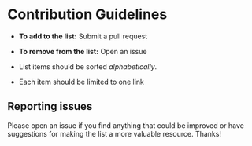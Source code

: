# Contribution Guidelines

- **To add to the list:** Submit a pull request
- **To remove from the list:** Open an issue

- List items should be sorted *alphabetically*.
- Each item should be limited to one link


## Reporting issues

Please open an issue if you find anything that could be improved or have suggestions for making the list a more valuable resource. Thanks!
